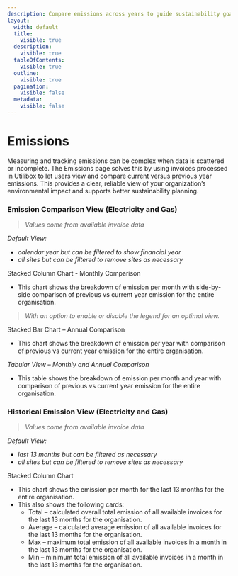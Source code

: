 ```yaml
---
description: Compare emissions across years to guide sustainability goals.
layout:
  width: default
  title:
    visible: true
  description:
    visible: true
  tableOfContents:
    visible: true
  outline:
    visible: true
  pagination:
    visible: false
  metadata:
    visible: false
---
```


# Emissions

Measuring and tracking emissions can be complex when data is scattered or incomplete. The Emissions page solves this by using invoices processed in Utilibox to let users view and compare current versus previous year emissions. This provides a clear, reliable view of your organization’s environmental impact and supports better sustainability planning.

### Emission Comparison View (Electricity and Gas)

> _Values come from available invoice data_

_Default View:_

* _calendar year but can be filtered to show financial year_
* _all sites but can be filtered to remove sites as necessary_

Stacked Column Chart - Monthly Comparison

* This chart shows the breakdown of emission per month with side-by-side comparison of previous vs current year emission for the entire organisation.

> _With an option to enable or disable the legend for an optimal view._

Stacked Bar Chart – Annual Comparison

* This chart shows the breakdown of emission per year with comparison of previous vs current year emission for the entire organisation.

_Tabular View – Monthly and Annual Comparison_

* This table shows the breakdown of emission per month and year with comparison of previous vs current year emission for the entire organisation.

### Historical Emission View (Electricity and Gas)

> _Values come from available invoice data_

_Default View:_

* _last 13 months but can be filtered as necessary_
* _all sites but can be filtered to remove sites as necessary_

Stacked Column Chart

* This chart shows the emission per month for the last 13 months for the entire organisation.
* This also shows the following cards:
  * Total – calculated overall total emission of all available invoices for the last 13 months for the organisation.
  * Average – calculated average emission of all available invoices for the last 13 months for the organisation.
  * Max – maximum total emission of all available invoices in a month in the last 13 months for the organisation.
  * Min – minimum total emission of all available invoices in a month in the last 13 months for the organisation.
